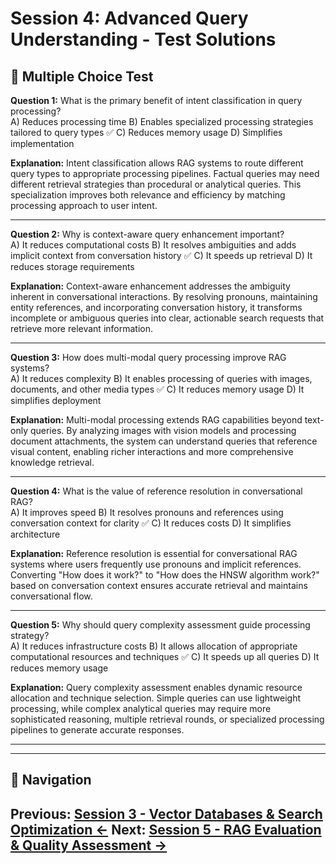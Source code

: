 # Session 4: Advanced Query Understanding - Test Solutions

## 📝 Multiple Choice Test

**Question 1:** What is the primary benefit of intent classification in query processing?  
A) Reduces processing time
B) Enables specialized processing strategies tailored to query types ✅
C) Reduces memory usage
D) Simplifies implementation

**Explanation:** Intent classification allows RAG systems to route different query types to appropriate processing pipelines. Factual queries may need different retrieval strategies than procedural or analytical queries. This specialization improves both relevance and efficiency by matching processing approach to user intent.

---

**Question 2:** Why is context-aware query enhancement important?  
A) It reduces computational costs
B) It resolves ambiguities and adds implicit context from conversation history ✅
C) It speeds up retrieval
D) It reduces storage requirements

**Explanation:** Context-aware enhancement addresses the ambiguity inherent in conversational interactions. By resolving pronouns, maintaining entity references, and incorporating conversation history, it transforms incomplete or ambiguous queries into clear, actionable search requests that retrieve more relevant information.

---

**Question 3:** How does multi-modal query processing improve RAG systems?  
A) It reduces complexity
B) It enables processing of queries with images, documents, and other media types ✅
C) It reduces memory usage
D) It simplifies deployment

**Explanation:** Multi-modal processing extends RAG capabilities beyond text-only queries. By analyzing images with vision models and processing document attachments, the system can understand queries that reference visual content, enabling richer interactions and more comprehensive knowledge retrieval.

---

**Question 4:** What is the value of reference resolution in conversational RAG?  
A) It improves speed
B) It resolves pronouns and references using conversation context for clarity ✅
C) It reduces costs
D) It simplifies architecture

**Explanation:** Reference resolution is essential for conversational RAG systems where users frequently use pronouns and implicit references. Converting "How does it work?" to "How does the HNSW algorithm work?" based on conversation context ensures accurate retrieval and maintains conversational flow.

---

**Question 5:** Why should query complexity assessment guide processing strategy?  
A) It reduces infrastructure costs
B) It allows allocation of appropriate computational resources and techniques ✅
C) It speeds up all queries
D) It reduces memory usage

**Explanation:** Query complexity assessment enables dynamic resource allocation and technique selection. Simple queries can use lightweight processing, while complex analytical queries may require more sophisticated reasoning, multiple retrieval rounds, or specialized processing pipelines to generate accurate responses.

---
---

## 🧭 Navigation

**Previous:** [Session 3 - Vector Databases & Search Optimization ←](Session3_Vector_Databases_Search_Optimization.md)
**Next:** [Session 5 - RAG Evaluation & Quality Assessment →](Session5_RAG_Evaluation_Quality_Assessment.md)
---
